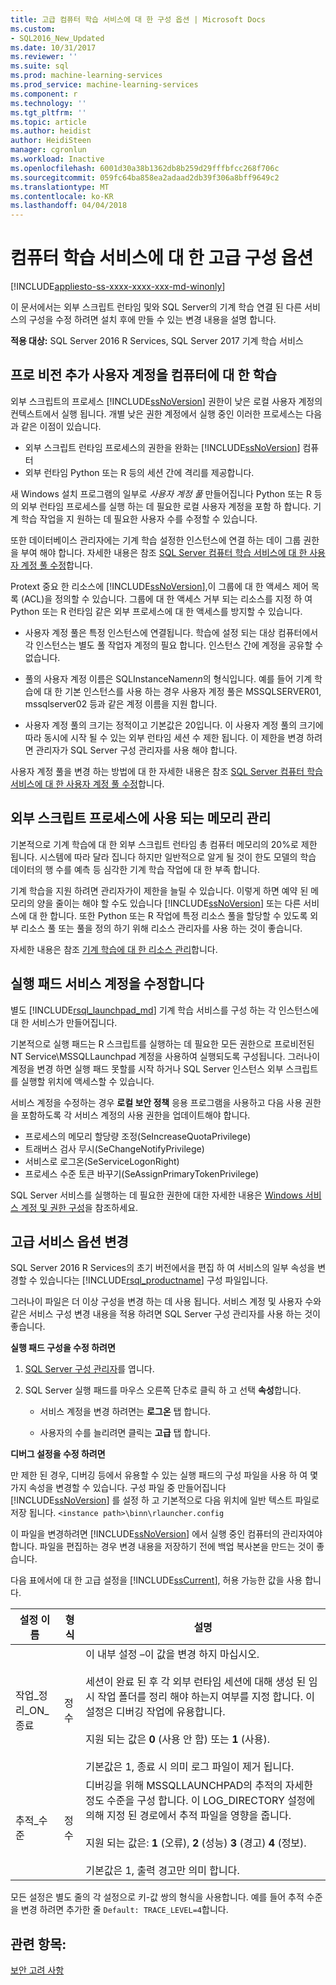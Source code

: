 ```yaml
---
title: 고급 컴퓨터 학습 서비스에 대 한 구성 옵션 | Microsoft Docs
ms.custom:
- SQL2016_New_Updated
ms.date: 10/31/2017
ms.reviewer: ''
ms.suite: sql
ms.prod: machine-learning-services
ms.prod_service: machine-learning-services
ms.component: r
ms.technology: ''
ms.tgt_pltfrm: ''
ms.topic: article
ms.author: heidist
author: HeidiSteen
manager: cgronlun
ms.workload: Inactive
ms.openlocfilehash: 6001d30a38b1362db8b259d29fffbfcc268f706c
ms.sourcegitcommit: 059fc64ba858ea2adaad2db39f306a8bff9649c2
ms.translationtype: MT
ms.contentlocale: ko-KR
ms.lasthandoff: 04/04/2018
---
```

# <a name="advanced-configuration-options-for-machine-learning-services"></a>컴퓨터 학습 서비스에 대 한 고급 구성 옵션
[!INCLUDE[appliesto-ss-xxxx-xxxx-xxx-md-winonly](../../includes/appliesto-ss-xxxx-xxxx-xxx-md-winonly.md)]

이 문서에서는 외부 스크립트 런타임 및와 SQL Server의 기계 학습 연결 된 다른 서비스의 구성을 수정 하려면 설치 후에 만들 수 있는 변경 내용을 설명 합니다.

**적용 대상:** SQL Server 2016 R Services, SQL Server 2017 기계 학습 서비스

##  <a name="bkmk_Provisioning"></a> 프로 비전 추가 사용자 계정을 컴퓨터에 대 한 학습

외부 스크립트의 프로세스 [!INCLUDE[ssNoVersion](../../includes/ssnoversion-md.md)] 권한이 낮은 로컬 사용자 계정의 컨텍스트에서 실행 됩니다. 개별 낮은 권한 계정에서 실행 중인 이러한 프로세스는 다음과 같은 이점이 있습니다.

+ 외부 스크립트 런타임 프로세스의 권한을 완화는 [!INCLUDE[ssNoVersion](../../includes/ssnoversion-md.md)] 컴퓨터
+ 외부 런타임 Python 또는 R 등의 세션 간에 격리를 제공합니다.

새 Windows 설치 프로그램의 일부로 *사용자 계정 풀* 만들어집니다 Python 또는 R 등의 외부 런타임 프로세스를 실행 하는 데 필요한 로컬 사용자 계정을 포함 하 합니다. 기계 학습 작업을 지 원하는 데 필요한 사용자 수를 수정할 수 있습니다. 

또한 데이터베이스 관리자에는 기계 학습 설정한 인스턴스에 연결 하는 데이 그룹 권한을 부여 해야 합니다. 자세한 내용은 참조 [SQL Server 컴퓨터 학습 서비스에 대 한 사용자 계정 풀 수정](../../advanced-analytics/r/modify-the-user-account-pool-for-sql-server-r-services.md)합니다.

Protext 중요 한 리소스에 [!INCLUDE[ssNoVersion](../../includes/ssnoversion-md.md)],이 그룹에 대 한 액세스 제어 목록 (ACL)을 정의할 수 있습니다. 그룹에 대 한 액세스 거부 되는 리소스를 지정 하 여 Python 또는 R 런타임 같은 외부 프로세스에 대 한 액세스를 방지할 수 있습니다.

+ 사용자 계정 풀은 특정 인스턴스에 연결됩니다. 학습에 설정 되는 대상 컴퓨터에서 각 인스턴스는 별도 풀 작업자 계정의 필요 합니다. 인스턴스 간에 계정을 공유할 수 없습니다.

+ 풀의 사용자 계정 이름은 SQLInstanceName*nn*의 형식입니다. 예를 들어 기계 학습에 대 한 기본 인스턴스를 사용 하는 경우 사용자 계정 풀은 MSSQLSERVER01, mssqlserver02 등과 같은 계정 이름을 지원 합니다.

+ 사용자 계정 풀의 크기는 정적이고 기본값은 20입니다. 이 사용자 계정 풀의 크기에 따라 동시에 시작 될 수 있는 외부 런타임 세션 수 제한 됩니다. 이 제한을 변경 하려면 관리자가 SQL Server 구성 관리자를 사용 해야 합니다.

사용자 계정 풀을 변경 하는 방법에 대 한 자세한 내용은 참조 [SQL Server 컴퓨터 학습 서비스에 대 한 사용자 계정 풀 수정](../../advanced-analytics/r/modify-the-user-account-pool-for-sql-server-r-services.md)합니다.

##  <a name="bkmk_ManagingMemory"></a> 외부 스크립트 프로세스에 사용 되는 메모리 관리

기본적으로 기계 학습에 대 한 외부 스크립트 런타임 총 컴퓨터 메모리의 20%로 제한 됩니다. 시스템에 따라 달라 집니다 하지만 일반적으로 알게 될 것이 한도 모델의 학습 데이터의 행 수를 예측 등 심각한 기계 학습 작업에 대 한 부족 합니다. 

기계 학습을 지원 하려면 관리자가이 제한을 늘릴 수 있습니다. 이렇게 하면 예약 된 메모리의 양을 줄이는 해야 할 수도 있습니다 [!INCLUDE[ssNoVersion](../../includes/ssnoversion-md.md)] 또는 다른 서비스에 대 한 합니다. 또한 Python 또는 R 작업에 특정 리소스 풀을 할당할 수 있도록 외부 리소스 풀 또는 풀을 정의 하기 위해 리소스 관리자를 사용 하는 것이 좋습니다.

자세한 내용은 참조 [기계 학습에 대 한 리소스 관리](../../advanced-analytics/r/resource-governance-for-r-services.md)합니다.


## <a name="bkmk_Launchpad"></a>실행 패드 서비스 계정을 수정합니다

별도 [!INCLUDE[rsql_launchpad_md](../../includes/rsql-launchpad-md.md)] 기계 학습 서비스를 구성 하는 각 인스턴스에 대 한 서비스가 만들어집니다.

기본적으로 실행 패드는 R 스크립트를 실행하는 데 필요한 모든 권한으로 프로비전된 NT Service\MSSQLLaunchpad 계정을 사용하여 실행되도록 구성됩니다. 그러나이 계정을 변경 하면 실행 패드 못할를 시작 하거나 SQL Server 인스턴스 외부 스크립트를 실행할 위치에 액세스할 수 있습니다.

서비스 계정을 수정하는 경우 **로컬 보안 정책** 응용 프로그램을 사용하고 다음 사용 권한을 포함하도록 각 서비스 계정의 사용 권한을 업데이트해야 합니다.

+ 프로세스의 메모리 할당량 조정(SeIncreaseQuotaPrivilege)
+ 트래버스 검사 무시(SeChangeNotifyPrivilege)
+ 서비스로 로그온(SeServiceLogonRight)
+ 프로세스 수준 토큰 바꾸기(SeAssignPrimaryTokenPrivilege)

SQL Server 서비스를 실행하는 데 필요한 권한에 대한 자세한 내용은 [Windows 서비스 계정 및 권한 구성](https://msdn.microsoft.com/library/ms143504.aspx#Windows)을 참조하세요.

##  <a name="bkmk_ChangingConfig"></a> 고급 서비스 옵션 변경

SQL Server 2016 R Services의 초기 버전에서을 편집 하 여 서비스의 일부 속성을 변경할 수 있습니다는 [!INCLUDE[rsql_productname](../../includes/rsql-productname-md.md)] 구성 파일입니다. 

그러나이 파일은 더 이상 구성을 변경 하는 데 사용 됩니다. 서비스 계정 및 사용자 수와 같은 서비스 구성 변경 내용을 적용 하려면 SQL Server 구성 관리자를 사용 하는 것이 좋습니다.

**실행 패드 구성을 수정 하려면**

1. [SQL Server 구성 관리자](../../relational-databases/sql-server-configuration-manager.md)를 엽니다. 
2. SQL Server 실행 패드를 마우스 오른쪽 단추로 클릭 하 고 선택 **속성**합니다.

    + 서비스 계정을 변경 하려면는 **로그온** 탭 합니다.

    + 사용자의 수를 늘리려면 클릭는 **고급** 탭 합니다.


**디버그 설정을 수정 하려면**

만 제한 된 경우, 디버깅 등에서 유용할 수 있는 실행 패드의 구성 파일을 사용 하 여 몇 가지 속성을 변경할 수 있습니다. 구성 파일 중 만들어집니다 [!INCLUDE[ssNoVersion](../../includes/ssnoversion-md.md)] 를 설정 하 고 기본적으로 다음 위치에 일반 텍스트 파일로 저장 됩니다. `<instance path>\binn\rlauncher.config`

이 파일을 변경하려면 [!INCLUDE[ssNoVersion](../../includes/ssnoversion-md.md)] 에서 실행 중인 컴퓨터의 관리자여야 합니다. 파일을 편집하는 경우 변경 내용을 저장하기 전에 백업 복사본을 만드는 것이 좋습니다.

다음 표에서에 대 한 고급 설정을 [!INCLUDE[ssCurrent](../../includes/sscurrent-md.md)], 허용 가능한 값을 사용 합니다. 

|**설정 이름**|**형식**|**설명**|
|----|----|----|
|작업\_정리\_ON\_종료|정수 |이 내부 설정 –이 값을 변경 하지 마십시오. </br></br>세션이 완료 된 후 각 외부 런타임 세션에 대해 생성 된 임시 작업 폴더를 정리 해야 하는지 여부를 지정 합니다. 이 설정은 디버깅 작업에 유용합니다. </br></br>지원 되는 값은 **0** (사용 안 함) 또는 **1** (사용). </br></br>기본값은 1, 종료 시 의미 로그 파일이 제거 됩니다.|
|추적\_수준|정수 |디버깅을 위해 MSSQLLAUNCHPAD의 추적의 자세한 정도 수준을 구성 합니다. 이 LOG_DIRECTORY 설정에 의해 지정 된 경로에서 추적 파일을 영향을 줍니다. </br></br>지원 되는 값은: **1** (오류), **2** (성능) **3** (경고) **4** (정보). </br></br>기본값은 1, 출력 경고만 의미 합니다.|

모든 설정은 별도 줄의 각 설정으로 키-값 쌍의 형식을 사용합니다. 예를 들어 추적 수준을 변경 하려면 추가한 줄 `Default: TRACE_LEVEL=4`합니다.

## <a name="see-also"></a>관련 항목:

[보안 고려 사항](security-considerations-for-the-r-runtime-in-sql-server.md)
